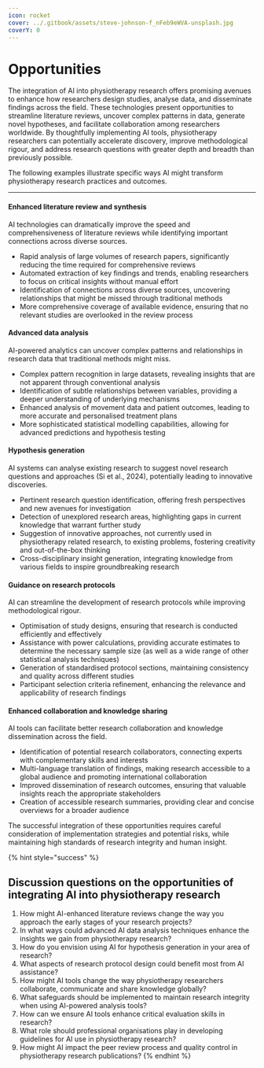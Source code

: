 ```yaml
---
icon: rocket
cover: ../.gitbook/assets/steve-johnson-f_nFeb9eWVA-unsplash.jpg
coverY: 0
---
```


# Opportunities

The integration of AI into physiotherapy research offers promising avenues to enhance how researchers design studies, analyse data, and disseminate findings across the field. These technologies present opportunities to streamline literature reviews, uncover complex patterns in data, generate novel hypotheses, and facilitate collaboration among researchers worldwide. By thoughtfully implementing AI tools, physiotherapy researchers can potentially accelerate discovery, improve methodological rigour, and address research questions with greater depth and breadth than previously possible.

The following examples illustrate specific ways AI might transform physiotherapy research practices and outcomes.

***

#### Enhanced literature review and synthesis

AI technologies can dramatically improve the speed and comprehensiveness of literature reviews while identifying important connections across diverse sources.

* Rapid analysis of large volumes of research papers, significantly reducing the time required for comprehensive reviews
* Automated extraction of key findings and trends, enabling researchers to focus on critical insights without manual effort
* Identification of connections across diverse sources, uncovering relationships that might be missed through traditional methods
* More comprehensive coverage of available evidence, ensuring that no relevant studies are overlooked in the review process

#### Advanced data analysis

AI-powered analytics can uncover complex patterns and relationships in research data that traditional methods might miss.

* Complex pattern recognition in large datasets, revealing insights that are not apparent through conventional analysis
* Identification of subtle relationships between variables, providing a deeper understanding of underlying mechanisms
* Enhanced analysis of movement data and patient outcomes, leading to more accurate and personalised treatment plans
* More sophisticated statistical modelling capabilities, allowing for advanced predictions and hypothesis testing

#### Hypothesis generation

AI systems can analyse existing research to suggest novel research questions and approaches (Si et al., 2024), potentially leading to innovative discoveries.

* Pertinent research question identification, offering fresh perspectives and new avenues for investigation
* Detection of unexplored research areas, highlighting gaps in current knowledge that warrant further study
* Suggestion of innovative approaches, not currently used in physiotherapy related research, to existing problems, fostering creativity and out-of-the-box thinking
* Cross-disciplinary insight generation, integrating knowledge from various fields to inspire groundbreaking research

#### Guidance on research protocols

AI can streamline the development of research protocols while improving methodological rigour.

* Optimisation of study designs, ensuring that research is conducted efficiently and effectively
* Assistance with power calculations, providing accurate estimates to determine the necessary sample size (as well as a wide range of other statistical analysis techniques)
* Generation of standardised protocol sections, maintaining consistency and quality across different studies
* Participant selection criteria refinement, enhancing the relevance and applicability of research findings

#### Enhanced collaboration and knowledge sharing

AI tools can facilitate better research collaboration and knowledge dissemination across the field.

* Identification of potential research collaborators, connecting experts with complementary skills and interests
* Multi-language translation of findings, making research accessible to a global audience and promoting international collaboration
* Improved dissemination of research outcomes, ensuring that valuable insights reach the appropriate stakeholders
* Creation of accessible research summaries, providing clear and concise overviews for a broader audience

The successful integration of these opportunities requires careful consideration of implementation strategies and potential risks, while maintaining high standards of research integrity and human insight.

{% hint style="success" %}
## Discussion questions on the opportunities of integrating AI into physiotherapy research

1. How might AI-enhanced literature reviews change the way you approach the early stages of your research projects?
2. In what ways could advanced AI data analysis techniques enhance the insights we gain from physiotherapy research?
3. How do you envision using AI for hypothesis generation in your area of research?
4. What aspects of research protocol design could benefit most from AI assistance?
5. How might AI tools change the way physiotherapy researchers collaborate, communicate and share knowledge globally?
6. What safeguards should be implemented to maintain research integrity when using AI-powered analysis tools?
7. How can we ensure AI tools enhance critical evaluation skills in research?
8. What role should professional organisations play in developing guidelines for AI use in physiotherapy research?
9. How might AI impact the peer review process and quality control in physiotherapy research publications?
{% endhint %}
